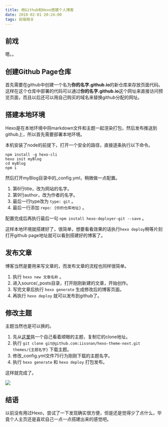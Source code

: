 ```yaml
---
title: 用Github和Hexo搭建个人博客
date: 2018-02-01 20:24:00
tags: 前端相关
---
```


## 前戏

嗯。。

## 创建Github Page仓库

首先需要在github中创建一个名为**你的名字.github.io**的新仓库来存放页面代码。这样在这个仓库中部署的代码可以通过**你的名字.github.io**这个网址来直接访问预览页面，而且以后还可以用自己购买的域名来替换github分配的网址。

## 搭建本地环境

Hexo是在本地环境中将markdown文件和主题一起渲染打包，然后发布推送到github上，所以首先需要部署本地环境。

本机安装了node的前提下，打开一个安全的路径，直接逐条执行以下命令。

``` shell
npm install -g hexo-cli
hexo init myBlog
cd myBlog
npm i
```

然后打开myBlog目录中的_config.yml，稍微做一点配置。

1. 第6行title，改为网站的名字。
2. 第9行author，改为作者的名字。
3. 最后一行type改为 `type: git` 。
4. 最后一行添加 `repo: {你的仓库地址}` 。

配置完成后再执行最后一句 `npm install hexo-deployer-git --save` 。

这样本地环境就搭建好了，很简单，想要看看效果的话执行`hexo deploy`稍等片刻打开github page地址就可以看到搭建好的博客了。

## 发布文章

博客当然是要用来写文章的，而发布文章的流程也同样很简单。

1. 执行 `hexo new 文章名称` 。
2. 进入source/_posts目录，打开刚刚新建的文章，开始创作。
3. 写完文章后执行 `hexo generate` 生成修改后的博客页面。
4. 再执行 `hexo deploy` 就可以发布到github了。

## 修改主题

主题当然也是可以换的。

1. 先从[这里](https://github.com/hexojs/hexo/wiki/Themes)挑一个自己看着顺眼的主题，复制它的clone地址。
2. 执行 `git clone git@github.com:iissnan/hexo-theme-next.git themes/{主题名字}` 下载主题。
3. 修改_config.yml文件75行为刚刚下载的主题名字。
4. 执行 `hexo generate` 和 `hexo deploy` 打包发布。

这样就完成了。

![](http://upload-images.jianshu.io/upload_images/8017344-9ebde19935aa79b5.png?imageMogr2/auto-orient/strip%7CimageView2/2/w/1240)



## 结语

以前没有用过Hexo，尝试了一下发现确实很方便，但是还是觉得少了点什么，毕竟个人主页还是喜欢自己一点一点搭建出来的感觉吧。
